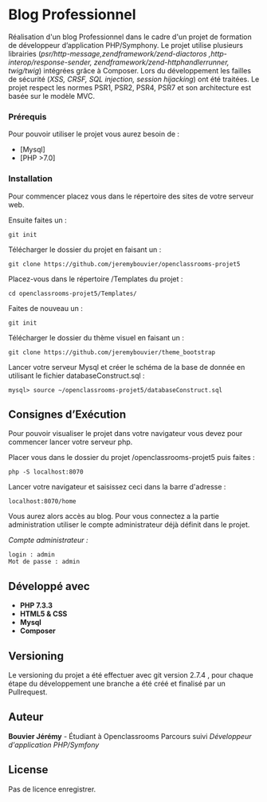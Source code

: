 # Blog Professionnel

Réalisation d'un blog Professionnel dans le cadre d'un projet de formation de développeur d’application PHP/Symphony. 
Le projet utilise plusieurs librairies (*psr/http-message,zendframework/zend-diactoros ,http-interop/response-sender, 
zendframework/zend-httphandlerrunner, twig/twig*) intégrées grâce à Composer. Lors du développement les failles de 
sécurité (*XSS, CRSF, SQL injection, session hijacking*) ont été traitées. Le projet respect les normes PSR1, PSR2, PSR4, 
PSR7 et son architecture est basée sur le modèle MVC.

### Prérequis

Pour pouvoir utiliser le projet vous aurez besoin de :

* [Mysql]
* [PHP >7.0]

### Installation

Pour commencer placez vous dans le répertoire des sites de votre serveur web.

Ensuite faites un :
```
git init
```

Télécharger le dossier du projet en faisant un :
```
git clone https://github.com/jeremybouvier/openclassrooms-projet5
```

Placez-vous dans le répertoire /Templates du projet :
```
cd openclassrooms-projet5/Templates/
```

Faites de nouveau un : 
```
git init
```

Télécharger le dossier du thème visuel en faisant un :
```
git clone https://github.com/jeremybouvier/theme_bootstrap
```

Lancer votre serveur Mysql et créer le schéma de la base de donnée en utilisant le fichier databaseConstruct.sql :
```
mysql> source ~/openclassrooms-projet5/databaseConstruct.sql
```
## Consignes d’Exécution

Pour pouvoir visualiser le projet dans votre navigateur vous devez pour commencer lancer votre serveur php.

Placer vous dans le dossier du projet /openclassrooms-projet5 puis faites :
```
php -S localhost:8070
```

Lancer votre navigateur et saisissez ceci dans la barre d'adresse :
```
localhost:8070/home
```

Vous aurez alors accès au blog. 
Pour vous connectez a la partie administration utiliser le compte administrateur déjà définit dans le projet. 

*Compte administrateur :*

    login : admin
    Mot de passe : admin
    
## Développé avec

* **PHP 7.3.3**
* **HTML5 & CSS**
* **Mysql**
* **Composer** 

## Versioning

Le versioning du projet a été effectuer avec git version 2.7.4 , pour chaque étape du développement une branche a 
été créé et finalisé par un Pullrequest.


## Auteur

**Bouvier Jérémy** - Étudiant à Openclassrooms 
 Parcours suivi *Développeur d'application PHP/Symfony*

## License

Pas de licence enregistrer.




